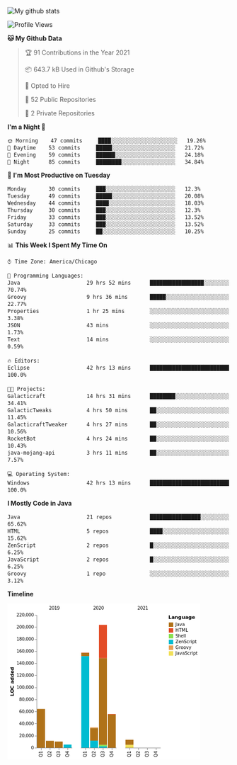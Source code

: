 ![My github stats](https://github-readme-stats.vercel.app/api?username=romvoid95&theme=gruvbox&include_all_commits=true&show_icons=true")

<!--START_SECTION:waka-->
![Profile Views](http://img.shields.io/badge/Profile%20Views-2-blue)

**🐱 My Github Data** 

> 🏆 91 Contributions in the Year 2021
 > 
> 📦 643.7 kB Used in Github's Storage 
 > 
> 💼 Opted to Hire
 > 
> 📜 52 Public Repositories 
 > 
> 🔑 2 Private Repositories  
 > 
**I'm a Night 🦉** 

```text
🌞 Morning    47 commits     ████░░░░░░░░░░░░░░░░░░░░░   19.26% 
🌆 Daytime    53 commits     █████░░░░░░░░░░░░░░░░░░░░   21.72% 
🌃 Evening    59 commits     ██████░░░░░░░░░░░░░░░░░░░   24.18% 
🌙 Night      85 commits     ████████░░░░░░░░░░░░░░░░░   34.84%

```
📅 **I'm Most Productive on Tuesday** 

```text
Monday       30 commits     ███░░░░░░░░░░░░░░░░░░░░░░   12.3% 
Tuesday      49 commits     █████░░░░░░░░░░░░░░░░░░░░   20.08% 
Wednesday    44 commits     ████░░░░░░░░░░░░░░░░░░░░░   18.03% 
Thursday     30 commits     ███░░░░░░░░░░░░░░░░░░░░░░   12.3% 
Friday       33 commits     ███░░░░░░░░░░░░░░░░░░░░░░   13.52% 
Saturday     33 commits     ███░░░░░░░░░░░░░░░░░░░░░░   13.52% 
Sunday       25 commits     ██░░░░░░░░░░░░░░░░░░░░░░░   10.25%

```


📊 **This Week I Spent My Time On** 

```text
⌚︎ Time Zone: America/Chicago

💬 Programming Languages: 
Java                     29 hrs 52 mins      █████████████████░░░░░░░░   70.74% 
Groovy                   9 hrs 36 mins       █████░░░░░░░░░░░░░░░░░░░░   22.77% 
Properties               1 hr 25 mins        ░░░░░░░░░░░░░░░░░░░░░░░░░   3.38% 
JSON                     43 mins             ░░░░░░░░░░░░░░░░░░░░░░░░░   1.73% 
Text                     14 mins             ░░░░░░░░░░░░░░░░░░░░░░░░░   0.59%

🔥 Editors: 
Eclipse                  42 hrs 13 mins      █████████████████████████   100.0%

🐱‍💻 Projects: 
Galacticraft             14 hrs 31 mins      ████████░░░░░░░░░░░░░░░░░   34.41% 
GalacticTweaks           4 hrs 50 mins       ██░░░░░░░░░░░░░░░░░░░░░░░   11.45% 
GalacticraftTweaker      4 hrs 27 mins       ██░░░░░░░░░░░░░░░░░░░░░░░   10.56% 
RocketBot                4 hrs 24 mins       ██░░░░░░░░░░░░░░░░░░░░░░░   10.43% 
java-mojang-api          3 hrs 11 mins       ██░░░░░░░░░░░░░░░░░░░░░░░   7.57%

💻 Operating System: 
Windows                  42 hrs 13 mins      █████████████████████████   100.0%

```

**I Mostly Code in Java** 

```text
Java                     21 repos            ████████████████░░░░░░░░░   65.62% 
HTML                     5 repos             ████░░░░░░░░░░░░░░░░░░░░░   15.62% 
ZenScript                2 repos             █░░░░░░░░░░░░░░░░░░░░░░░░   6.25% 
JavaScript               2 repos             █░░░░░░░░░░░░░░░░░░░░░░░░   6.25% 
Groovy                   1 repo              ░░░░░░░░░░░░░░░░░░░░░░░░░   3.12%

```


**Timeline**

![Chart not found](https://raw.githubusercontent.com/ROMVoid95/ROMVoid95/master/charts/bar_graph.png) 


<!--END_SECTION:waka-->
